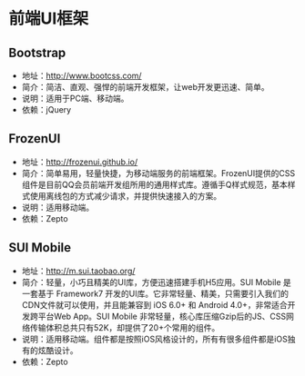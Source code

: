 # 前端UI框架

## Bootstrap
- 地址：http://www.bootcss.com/
- 简介：简洁、直观、强悍的前端开发框架，让web开发更迅速、简单。
- 说明：适用于PC端、移动端。
- 依赖：jQuery

## FrozenUI
- 地址：http://frozenui.github.io/
- 简介：简单易用，轻量快捷，为移动端服务的前端框架。FrozenUI提供的CSS组件是目前QQ会员前端开发组所用的通用样式库。遵循手Q样式规范，基本样式使用离线包的方式减少请求，并提供快速接入的方案。
- 说明：适用移动端。
- 依赖：Zepto

## SUI Mobile
- 地址：http://m.sui.taobao.org/
- 简介：轻量，小巧且精美的UI库，方便迅速搭建手机H5应用。SUI Mobile 是一套基于 Framework7 开发的UI库。它非常轻量、精美，只需要引入我们的CDN文件就可以使用，并且能兼容到 iOS 6.0+ 和 Android 4.0+，非常适合开发跨平台Web App。SUI Mobile 非常轻量，核心库压缩Gzip后的JS、CSS网络传输体积总共只有52K，却提供了20+个常用的组件。
- 说明：适用移动端。组件都是按照iOS风格设计的，所有有很多组件都是iOS独有的炫酷设计。
- 依赖：Zepto